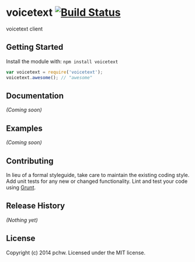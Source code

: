 # voicetext [![Build Status](https://secure.travis-ci.org/pchw/voicetext.png?branch=master)](http://travis-ci.org/pchw/voicetext)

voicetext client

## Getting Started
Install the module with: `npm install voicetext`

```javascript
var voicetext = require('voicetext');
voicetext.awesome(); // "awesome"
```

## Documentation
_(Coming soon)_

## Examples
_(Coming soon)_

## Contributing
In lieu of a formal styleguide, take care to maintain the existing coding style. Add unit tests for any new or changed functionality. Lint and test your code using [Grunt](http://gruntjs.com/).

## Release History
_(Nothing yet)_

## License
Copyright (c) 2014 pchw. Licensed under the MIT license.
